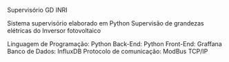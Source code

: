 Supervisório GD INRI

Sistema supervisório elaborado em Python
Supervisão de grandezas elétricas do Inversor fotovoltaico

Linguagem de Programação: Python
Back-End: Python
Front-End: Graffana
Banco de Dados: InfluxDB
Protocolo de comunicação: ModBus TCP/IP
